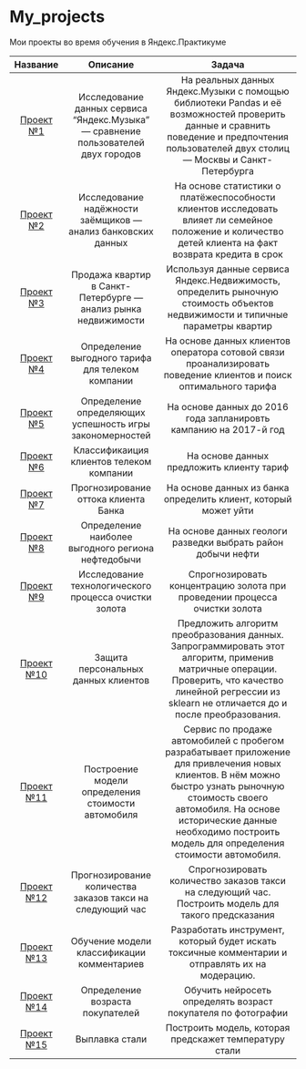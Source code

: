 # My_projects
Мои проекты во время обучения в Яндекс.Практикуме

Название  | Описание  | Задача  |
| :-----: | :-: | :-: | 
| [Проект №1](https://github.com/faber17/My_projects/blob/main/Project_1_music/Project_1_music.ipynb) | Исследование данных сервиса “Яндекс.Музыка” — сравнение пользователей двух городов | На реальных данных Яндекс.Музыки c помощью библиотеки Pandas и её возможностей проверить данные и сравнить поведение и предпочтения пользователей двух столиц — Москвы и Санкт-Петербурга | 
| [Проект №2](https://github.com/faber17/My_projects/blob/main/Project_2_debt/Project_2_debt.ipynb) | Исследование надёжности заёмщиков — анализ банковских данных | На основе статистики о платёжеспособности клиентов исследовать влияет ли семейное положение и количество детей клиента на факт возврата кредита в срок |
| [Проект №3](https://github.com/faber17/My_projects/blob/main/Project_3_sale/Project_3_sale.ipynb) | Продажа квартир в Санкт-Петербурге — анализ рынка недвижимости | Используя данные сервиса Яндекс.Недвижимость, определить рыночную стоимость объектов недвижимости и типичные параметры квартир |
| [Проект №4](https://github.com/faber17/My_projects/blob/main/Project_4_tarif/Project_4_tarif.ipynb) | Определение выгодного тарифа для телеком компании | На основе данных клиентов оператора сотовой связи проанализировать поведение клиентов и поиск оптимального тарифа |
| [Проект №5](https://github.com/faber17/My_projects/blob/main/Project_5_games/Project_5_games.ipynb) | Определение определяющих успешность игры закономерностей | На основе данных до 2016 года запланировть кампанию на 2017-й год |
| [Проект №6](https://github.com/faber17/My_projects/blob/main/Project_6_tarif_2/Project_6_tarif_2.ipynb) | Классификаиция клиентов телеком компании | На основе данных предложить клиенту тариф |
| [Проект №7](https://github.com/faber17/My_projects/blob/main/Project_7_bank/Project_7_bank.ipynb) | Прогнозирование оттока клиента Банка | На основе данных из банка определить клиент, который может уйти |
| [Проект №8](https://github.com/faber17/My_projects/blob/main/Project_8_neft/Project_8_neft.ipynb) | Определение наиболее выгодного региона нефтедобычи | На основе данных геологи разведки выбрать район добычи нефти |
| [Проект №9](https://github.com/faber17/My_projects/blob/main/Project_9_gold/Project_9_gold.ipynb) | Исследование технологического процесса очистки золота | Спрогнозировать концентрацию золота при проведении процесса очистки золота |
| [Проект №10](https://github.com/faber17/My_projects/blob/main/Project_10_safe/Project_10_safe.ipynb) | Защита персональных данных клиентов | Предложить алгоритм преобразования данных. Запрограммировать этот алгоритм, применив матричные операции. Проверить, что качество линейной регрессии из sklearn не отличается до и после преобразования. |
| [Проект №11](https://github.com/faber17/My_projects/blob/main/Project_11_car_cost/Project_11_car_cost.ipynb) | Построение модели определения стоимости автомобиля | Сервис по продаже автомобилей с пробегом разрабатывает приложение для привлечения новых клиентов. В нём можно быстро узнать рыночную стоимость своего автомобиля. На основе исторические данные необходимо построить модель для определения стоимости автомобиля. |
| [Проект №12](https://github.com/faber17/My_projects/blob/main/Project_12_taxi/Project_12_taxi.ipynb) | Прогнозирование количества заказов такси на следующий час | Спрогнозировать количество заказов такси на следующий час. Построить модель для такого предсказания |
| [Проект №13](https://github.com/faber17/My_projects/blob/main/Project_13_text/Project_13_text.ipynb) | Обучение модели классификации комментариев | Разработать инструмент, который будет искать токсичные комментарии и отправлять их на модерацию. |
| [Проект №14](https://github.com/faber17/My_projects/blob/main/Project_14_foto/Project_14_foto.ipynb) | Определение возраста покупателей | Обучить нейросеть определять возраст покупателя по фотографии |
| [Проект №15](https://github.com/faber17/My_projects/blob/main/Project_15_steel/Project_15_steel.ipynb) | Выплавка стали | Построить модель, которая предскажет температуру стали |
